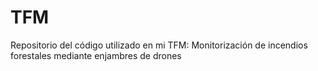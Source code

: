 # TFM
Repositorio del código utilizado en mi TFM: Monitorización de incendios forestales mediante enjambres de drones
